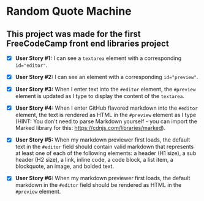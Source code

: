 # Random Quote Machine

## This project was made for the first FreeCodeCamp front end libraries project

- [x] **User Story #1:** I can see a `textarea` element with a corresponding `id="editor"`.

- [x] **User Story #2:** I can see an element with a corresponding `id="preview"`.

- [x] **User Story #3:** When I enter text into the `#editor` element, the `#preview` element is updated as I type to display the content of the `textarea`.

- [x] **User Story #4:** When I enter GitHub flavored markdown into the `#editor` element, the text is rendered as HTML in the `#preview` element as I type (HINT: You don't need to parse Markdown yourself - you can import the Marked library for this: https://cdnjs.com/libraries/marked).

- [x] **User Story #5:** When my markdown previewer first loads, the default text in the `#editor` field should contain valid markdown that represents at least one of each of the following elements: a header (H1 size), a sub header (H2 size), a link, inline code, a code block, a list item, a blockquote, an image, and bolded text.

- [x] **User Story #6:** When my markdown previewer first loads, the default markdown in the `#editor` field should be rendered as HTML in the `#preview` element.
